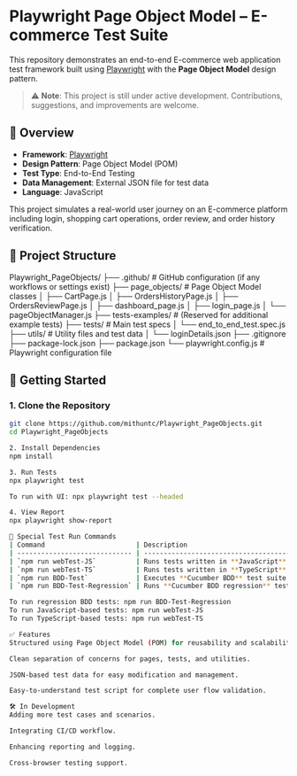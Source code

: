 # Playwright Page Object Model – E-commerce Test Suite

This repository demonstrates an end-to-end E-commerce web application test framework built using [Playwright](https://playwright.dev/) with the **Page Object Model** design pattern.

> ⚠️ **Note**: This project is still under active development. Contributions, suggestions, and improvements are welcome.

## 📌 Overview

- **Framework**: [Playwright](https://playwright.dev/)
- **Design Pattern**: Page Object Model (POM)
- **Test Type**: End-to-End Testing
- **Data Management**: External JSON file for test data
- **Language**: JavaScript

This project simulates a real-world user journey on an E-commerce platform including login, shopping cart operations, order review, and order history verification.

## 📁 Project Structure
Playwright_PageObjects/
├── .github/ # GitHub configuration (if any workflows or settings exist)
├── page_objects/ # Page Object Model classes
│ ├── CartPage.js
│ ├── OrdersHistoryPage.js
│ ├── OrdersReviewPage.js
│ ├── dashboard_page.js
│ ├── login_page.js
│ └── pageObjectManager.js
├── tests-examples/ # (Reserved for additional example tests)
├── tests/ # Main test specs
│ └── end_to_end_test.spec.js
├── utils/ # Utility files and test data
│ └── loginDetails.json
├── .gitignore
├── package-lock.json
├── package.json
└── playwright.config.js # Playwright configuration file


## 🚀 Getting Started

### 1. Clone the Repository

```bash
git clone https://github.com/mithuntc/Playwright_PageObjects.git
cd Playwright_PageObjects

2. Install Dependencies
npm install

3. Run Tests
npx playwright test

To run with UI: npx playwright test --headed

4. View Report 
npx playwright show-report

🚀 Special Test Run Commands
| Command                       | Description                                 |
| ----------------------------- | ------------------------------------------- |
| `npm run webTest-JS`          | Runs tests written in **JavaScript**        |
| `npm run webTest-TS`          | Runs tests written in **TypeScript**        |
| `npm run BDD-Test`            | Executes **Cucumber BDD** test suite        |
| `npm run BDD-Test-Regression` | Runs **Cucumber BDD regression** test cases |

To run regression BDD tests: npm run BDD-Test-Regression
To run JavaScript-based tests: npm run webTest-JS
To run TypeScript-based tests: npm run webTest-TS

✅ Features
Structured using Page Object Model (POM) for reusability and scalability.

Clean separation of concerns for pages, tests, and utilities.

JSON-based test data for easy modification and management.

Easy-to-understand test script for complete user flow validation.

🛠️ In Development
Adding more test cases and scenarios.

Integrating CI/CD workflow.

Enhancing reporting and logging.

Cross-browser testing support.

